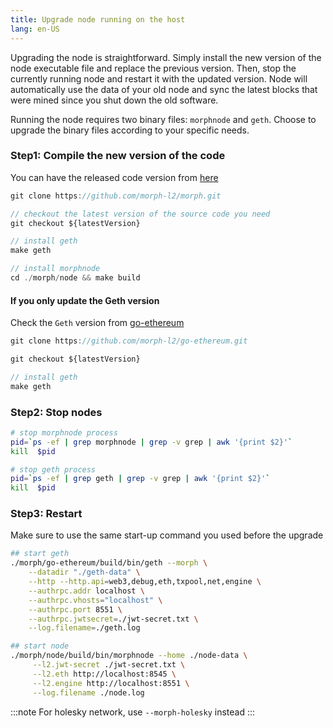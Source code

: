 ```yaml
---
title: Upgrade node running on the host
lang: en-US
---
```


Upgrading the node is straightforward. Simply install the new version of the node executable file and replace the previous version. Then, stop the currently running node and restart it with the updated version. Node will automatically use the data of your old node and sync the latest blocks that were mined since you shut down the old software.

Running the node requires two binary files: `morphnode` and `geth`. Choose to upgrade the binary files according to your specific needs.

### Step1: Compile the new version of the code

You can have the released code version from [here](https://github.com/morph-l2/morph/releases)

```js
git clone https://github.com/morph-l2/morph.git

// checkout the latest version of the source code you need
git checkout ${latestVersion}

// install geth
make geth

// install morphnode
cd ./morph/node && make build
```

#### If you only update the Geth version
Check the `Geth` version from [go-ethereum](https://github.com/morph-l2/go-ethereum/tags)

```js
git clone https://github.com/morph-l2/go-ethereum.git

git checkout ${latestVersion}

// install geth
make geth
```

### Step2: Stop nodes

```bash
# stop morphnode process
pid=`ps -ef | grep morphnode | grep -v grep | awk '{print $2}'`
kill  $pid

# stop geth process
pid=`ps -ef | grep geth | grep -v grep | awk '{print $2}'`
kill  $pid
```

### Step3: Restart

Make sure to use the same start-up command you used before the upgrade

```bash
## start geth
./morph/go-ethereum/build/bin/geth --morph \
    --datadir "./geth-data" \
    --http --http.api=web3,debug,eth,txpool,net,engine \
    --authrpc.addr localhost \
    --authrpc.vhosts="localhost" \
    --authrpc.port 8551 \
    --authrpc.jwtsecret=./jwt-secret.txt \
    --log.filename=./geth.log

## start node    
./morph/node/build/bin/morphnode --home ./node-data \
     --l2.jwt-secret ./jwt-secret.txt \
     --l2.eth http://localhost:8545 \
     --l2.engine http://localhost:8551 \
     --log.filename ./node.log 
```

:::note
For holesky network, use ```--morph-holesky``` instead
:::